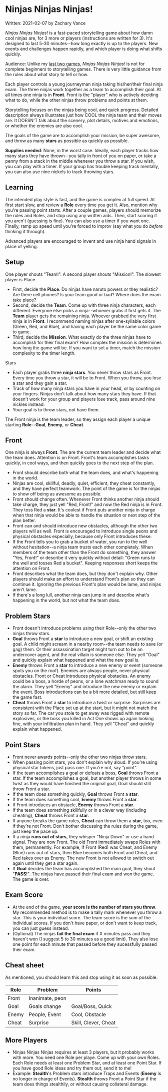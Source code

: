 # Ninjas Ninjas Ninjas!
Written: 2021-02-07 by Zachary Vance

*Ninjas Ninjas Ninjas!* is a fast-paced storytelling game about how damn cool ninjas are, for 3 more or players (instructions are written for 3). It's designed to last 5-30 minutes--how long exactly is up to the players. New events and challenges happen rapidly, and which player is doing what shifts quickly. 

Audience: Unlike my [last two games](/archived.html), *Ninjas Ninjas Ninjas!* is not for complete beginners to storytelling games. There is very little guidance from the rules about what story to tell or how.

Each player controls a young journeyman ninja taking his/her/their final ninja exam. The three ninjas work together as a team to accomplish their goal. At all times one ninja is in **Front**. Front is the "player" who is actively deciding what to do, while the other ninjas throw problems and points at them.

Storytelling focuses on the ninjas being cool, and quick progress. Detailed description always illustrates just how COOL the ninja team and their moves are. It DOESN'T talk about the scenery, plot details, motives and emotions, or whether the enemies are also cool.

The goals of the game are to accomplish your mission, be super awesome, and throw as many **stars** as possible as quickly as possible.

**Supplies needed**: None, in the worst case. Ideally, each player tracks how many stars they have thrown--you tally in front of you on paper, or take a penny from a stack in the middle whenever you throw a star. If you wish, you can play with a timer. If your group has trouble keeping track mentally, you can also use nine nickels to track throwing stars.

## Learning

The intended play style is fast, and the game is complex at full speed. At first start slow, and review a **Role** every time you get it. Also, mention why you're passing point starts. After a couple games, players should memorize the rules and Roles, and stop using any written aids. Then, start scoring if you aren't (guessing is fine). You can also use a timer if you want one. Finally, ramp up speed until you're forced to improv (say what you do *before* thinking it through). 

Advanced players are encouraged to invent and use ninja hand signals in place of yelling.

## Setup
One player shouts "Team!". A second player shouts "Mission!". The slowest player is Place.
- First, decide the **Place**. Do ninjas have naruto powers or they realistic? Are there cell phones? Is your team good or bad? Where does the exam take place?
- Second, decide the **Team**. Come up with three ninja characters, each different. Everyone else picks a ninja--whoever grabs it first gets it. The **Team** player gets the remaining ninja. Whoever grabbed the very first ninja is in **Front**. I recommend naming ninjas after one-syllable colors (Green, Red, and Blue), and having each player be the same color game to game.
- Third, decide the **Mission**. What exactly do the three ninjas have to accomplish for their final exam? How complex the mission is determines how long the game will be. If you want to set a timer, match the mission complexity to the timer length.

Stars
- Each player grabs three **ninja stars**. You never throw stars as Front. Every time you throw a star, it will be to Front. When you throw, you lose a star and they gain a star.
- Track of how many ninja stars you have in your head, or by counting on your fingers. Ninjas don't talk about how many stars they have. If that doesn't work for your group and players lose track, pass around nine nickles instead.
- Your goal is to throw stars, not have them.

The Front ninja is the team leader, so they assign each player a unique starting **Role**--**Goal**, **Enemy**, or **Cheat**.

## Front
One ninja is always **Front**. The are the current team leader and decide what the team does. Attention is on Front. Front's team accomplishes tasks quickly, in cool ways, and then quickly goes to the next step of the plan.

- Front should describe both what the team does, and what's happening in the world. 
- Ninjas are cool, skillful, deadly, quiet, efficient, they cheat constantly, and they have perfect teamwork. The point of the game is for the ninjas to show off being as awesome as possible.
- Front should change often. Whenever Front thinks another ninja should take charge, they just yell "Red, Front!" and now the Red ninja is in Front. They toss Red a **star**. It's coolest if Front puts another ninja in charge when that ninja would be able to handle the situation or next step of the plan better.
- Front can and should introduce new obstacles, although the other two players will as well. Front is encouraged to introduce single peons and physical obstacles especially, because only Front introduces these.
- If the Front tells you to grab a bucket of water, you run to the well without hesitation--a ninja team trusts each other completely. When members of the team other than the Front do something, they answer "Yes, Front!" or describe it very quickly without detail: "Green runs to the well and tosses Red a bucket". Keeping responses short keeps the attention on Front.
- Front describes what the team does, but they don't explain why. Other players should make an effort to understand Front's plan so they can continue it. Ignoring the previous Front's plan would be lame, and ninjas aren't lame.
- If there's a long lull, another ninja can jump in and describe what's happening in the world, but not what the team does.

## Problem Stars
- Front doesn't introduce problems using their Role--only the other two ninjas throw stars.
- **Goal** throws Front a **star** to introduce a new goal, or shift an existing goal. A child might scream in a nearby room--the team needs to save (or gag) them. Or their assassination target might turn out to be an undercover agent, and the real villain is someone else. They yell "Goal" and quickly explain what happened and what the new goal is.
- **Enemy** throws Front a **star** to introduce a new enemy or event (someone spots you on the roof). Enemies are always people, never physical obstacles. Front or Cheat introduces physical obstacles. An enemy could be a boss, a horde of peons, or a lone watchman ready to sound the alarm. They yell "Enemy" and introduce the new enemy or explain the event. Boss introductions can be a bit more detailed, but still keep the game fast.
- **Cheat** throws Front a **star** to introduce a twist or surprise. Surprises are consistent with the Place set up at the start, but it might not match the story so far. The car you stole to get away was rigged with remote explosives, or the boss you killed in Act One shows up again looking fine, with your infiltration plan in hand. They yell "Cheat" and quickly explain what happened.

## Point Stars
- Front never awards points--only the other two ninjas throw stars.
- When passing point stars, you don't explain why aloud. If you're using physical star tokens, just pass one. If you're not, say "point".
- If the team accomplishes a goal or defeats a boss, **Goal** throws Front a star. If the team accomplishes a goal, but another player throws in some twist as they would have finished the original goal, Goal should still throw Front a star.
- If the team does something quickly, **Goal** throws Front a **star**.
- If the team does something cool, **Enemy** throws Front a **star**.
- If Front introduces an obstacle, **Enemy** throws Front a **star**.
- If the team does something skillfully or in a clever way (including cheating), **Cheat** throws Front a **star**.
- If anyone breaks the game rules, **Cheat** can throw them a **star**, too, even if they're not Front. Don't bother discussing the rules during the game, just keep the pace up.
- If a ninja **runs out of stars**, they whisper "Ninja Down" or use a hand signal. They are now Front. The old Front immediately swaps Roles with them, permanently. For example, if Front (Red) was Cheat, and Enemy (Blue) runs out of stars, then Blue becomes both Front and Cheat, and Red takes over as Enemy. The new Front is not allowed to switch out again until they get a star again.
- If **Goal** decides the team has accomplished the main goal, they shout "**PASS!**". The ninjas have passed their final exam and won the game. The game is over.

## Exam Score
- At the end of the game, **your score is the number of stars you threw**. My recommended method is to make a tally mark whenever you throw a star. This is your individual score. The team score is the sum of the individual scores. If you don't have paper, or don't want to keep track, you can just guess instead.
- (Optional) The ninjas **fail the final exam** if X minutes pass and they haven't won (I suggest 5 to 30 minutes as a good limit). They also lose one point for each minute that passed before they sucessfully passed their exam.

## Cheat sheet
As mentioned, you should learn this and stop using it as soon as possible.

| Role  | Problem         | Points
|-------|-----------------|----------------------|
| Front | Inanimate, peon |                      |
| Goal  | Goals change    | Goal/Boss, Quick     |
| Enemy | People, Event   | Cool, Obstacle       |
| Cheat | Surprise        | Skill, Clever, Cheat |

## More Players
- Ninjas Ninjas Ninjas requires at least 3 players, but it probably works with more. You need one Role per playe. Come up with your own Roles. Each Role needs at least one Problem Star, and at least one Point Star. If you have good Role ideas and try them out, send it to me!
- Example: **Stealth**'s Problem stars introduce Traps and Events (**Enemy** is no longer in charge of Events). **Stealth** throws Front a Point Star if the team does things stealthily, or without causing collateral damage.
